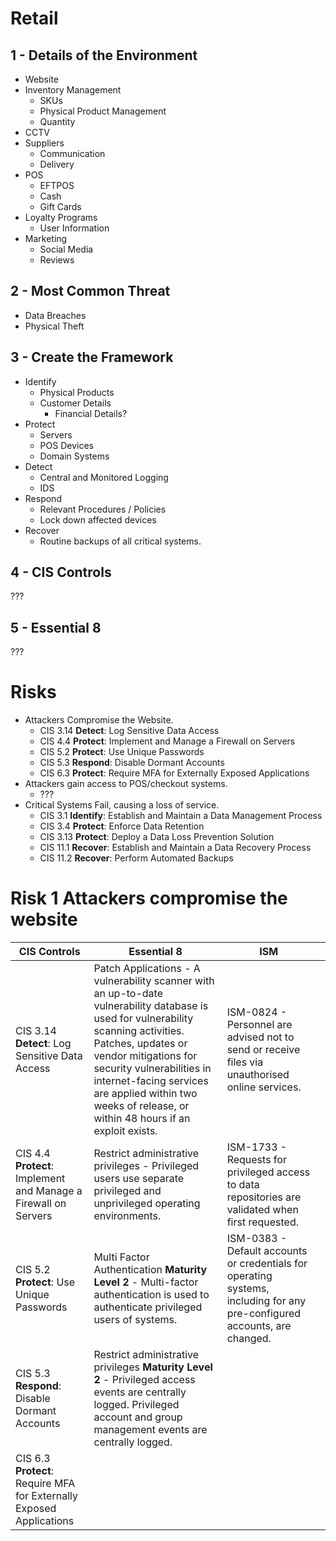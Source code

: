 # Retail
## 1 - Details of the Environment
- Website
- Inventory Management
	- SKUs
	- Physical Product Management
	- Quantity
- CCTV
- Suppliers
	- Communication
	- Delivery
- POS
	- EFTPOS
	- Cash
	- Gift Cards
- Loyalty Programs
	- User Information
- Marketing
	- Social Media
	- Reviews

## 2 - Most Common Threat
- Data Breaches
- Physical Theft

## 3 - Create the Framework
- Identify
	- Physical Products
	- Customer Details
		- Financial Details?
- Protect
	- Servers
	- POS Devices
	- Domain Systems
- Detect
	- Central and Monitored Logging
	- IDS
- Respond
	- Relevant Procedures / Policies
	- Lock down affected devices
- Recover
	- Routine backups of all critical systems.

## 4 - CIS Controls
???

## 5 - Essential 8
???

# Risks
- Attackers Compromise the Website.
	- CIS 3.14 **Detect**: Log Sensitive Data Access
	- CIS 4.4 **Protect**: Implement and Manage a Firewall on Servers
	- CIS 5.2 **Protect**: Use Unique Passwords
	- CIS 5.3 **Respond**: Disable Dormant Accounts
	- CIS 6.3 **Protect**: Require MFA for Externally Exposed Applications
- Attackers gain access to POS/checkout systems.
	- ???
- Critical Systems Fail, causing a loss of service.
	- CIS 3.1 **Identify**: Establish and Maintain a Data Management Process
	- CIS 3.4 **Protect**: Enforce Data Retention
	- CIS 3.13 **Protect**: Deploy a Data Loss Prevention Solution
	- CIS 11.1 **Recover**: Establish and Maintain a Data Recovery Process
	- CIS 11.2 **Recover**: Perform Automated Backups


# Risk 1 Attackers compromise the website 
| CIS Controls                                                         | Essential 8                                                                                                                                                                                                                                                                                                             | ISM |     |
| -------------------------------------------------------------------- | ----------------------------------------------------------------------------------------------------------------------------------------------------------------------------------------------------------------------------------------------------------------------------------------------------------------------- | --- | --- |
| CIS 3.14 **Detect**: Log Sensitive Data Access                       | Patch Applications - A vulnerability scanner with an up-to-date vulnerability database is used for vulnerability scanning activities. Patches, updates or vendor mitigations for security vulnerabilities in internet-facing services are applied within two weeks of release, or within 48 hours if an exploit exists. |ISM-0824 - Personnel are advised not to send or receive files via unauthorised online services.      |     |
| CIS 4.4 **Protect**: Implement and Manage a Firewall on Servers      | Restrict administrative privileges - Privileged users use separate privileged and unprivileged operating environments.                                                                                                                                                                                                  |ISM-1733 - Requests for privileged access to data repositories are validated when first requested.     |     |
| CIS 5.2 **Protect**: Use Unique Passwords                            | Multi Factor Authentication **Maturity Level 2** - Multi-factor authentication is used to authenticate privileged users of systems.                                                                                                                                                                                     |  ISM-0383 - Default accounts or credentials for operating systems, including for any pre-configured accounts, are changed.  |     |
| CIS 5.3 **Respond**: Disable Dormant Accounts                        | Restrict administrative privileges **Maturity Level 2** - Privileged access events are centrally logged. Privileged account and group management events are centrally logged.                                                                                                                                           |     |     |
| CIS 6.3 **Protect**: Require MFA for Externally Exposed Applications |                                                                                                                                                                                                                                                                                                                         |     |     |

